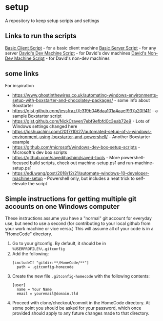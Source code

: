 # setup
A repository to keep setup scripts and settings

## Links to run the scripts

[Basic Client Script](https://boxstarter.org/package/url?https://raw.githubusercontent.com/Dessyreqt/setup/master/BasicClient.ps1) - for a basic client machine
[Basic Server Script](https://boxstarter.org/package/url?https://raw.githubusercontent.com/Dessyreqt/setup/master/BasicServer.ps1) - for any server 
[David's Dev Machine Script](https://boxstarter.org/package/url?https://raw.githubusercontent.com/Dessyreqt/setup/master/David.ps1) - for David's dev machines
[David's Non-Dev Machine Script](https://boxstarter.org/package/url?https://raw.githubusercontent.com/Dessyreqt/setup/master/BasicServer.ps1) - for David's non-dev machines

## some links
For inspiration

- https://www.ghostinthewires.co.uk/automating-windows-environments-setup-with-boxstarter-and-chocolatey-packages/ - some info about Boxstarter
- https://gist.github.com/jessfraz/7c319b046daa101a4aaef937a20ff41f - a sample Boxstarter script
- https://gist.github.com/NickCraver/7ebf9efbfd0c3eab72e9 - Lots of Windows settings changed here
- https://joshuachini.com/2017/10/27/automated-setup-of-a-windows-environment-using-boxstarter-and-powershell/ - Another Boxstarter example
- https://github.com/microsoft/windows-dev-box-setup-scripts - Microsoft's dev box scripts
- https://github.com/sayedihashimi/sayed-tools - More powershell-focused build scripts, check out machine-setup.ps1 and run-machine-setup.ps1
- https://edi.wang/post/2018/12/21/automate-windows-10-developer-machine-setup - Powershell only, but includes a neat trick to self-elevate the script

## Simple instructions for getting multiple git accounts on one Windows computer

These instructions assume you have a "normal" git account for everyday use, but need to use a second (for contributing to your local github from your work machine or vice versa.) This will assume all of your code is in a "HomeCode" directory.
1. Go to your gitconfig. By default, it should be in `%USERPROFILE%\.gitconfig`
1. Add the following:
    ```
    [includeIf "gitdir:**/HomeCode/**"]
      path = .gitconfig-homecode
    ```
1. Create the new file `.gitconfig-homecode` with the following contents:
    ```
    [user]
      name = Your Name
      email = youremail@domain.tld
    ```
1. Proceed with clone/checkout/commit in the HomeCode directory. At some point you should be asked for your password, which once provided should apply to any future changes made to that directory.
